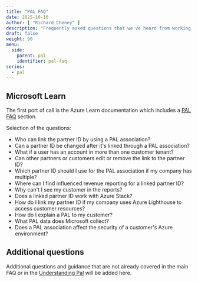 ```yaml
---
title: "PAL FAQ"
date: 2025-10-10
author: [ "Richard Cheney" ]
description: "Frequently asked questions that we've heard from working in Microsoft's Global Partner Solutions team."
draft: false
weight: 90
menu:
  side:
    parent: pal
    identifier: pal-faq
series:
  - pal
---
```


## Microsoft Learn

The first port of call is the Azure Learn documentation which includes a [PAL FAQ](https://learn.microsoft.com/partner-center/membership/link-partner-id-for-azure-performance-pal-dpor#frequently-asked-questions-about-a-pal-association) section.

Selection of the questions:

- Who can link the partner ID by using a PAL association?
- Can a partner ID be changed after it's linked through a PAL association?
- What if a user has an account in more than one customer tenant?
- Can other partners or customers edit or remove the link to the partner ID?
- Which partner ID should I use for the PAL association if my company has multiple?
- Where can I find influenced revenue reporting for a linked partner ID?
- Why can't I see my customer in the reports?
- Does a linked partner ID work with Azure Stack?
- How do I link my partner ID if my company uses Azure Lighthouse to access customer resources?
- How do I explain a PAL to my customer?
- What PAL data does Microsoft collect?
- Does a PAL association affect the security of a customer's Azure environment?

## Additional questions

Additional questions and guidance that are not already covered in the main FAQ or in the [Understanding Pal](./theory) will be added here.
